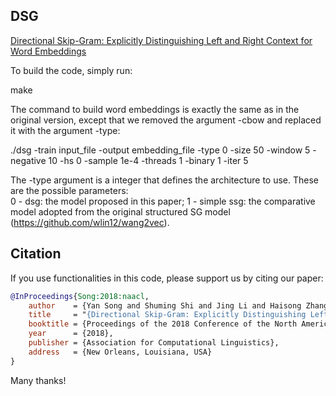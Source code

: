 ## DSG

[Directional Skip-Gram: Explicitly Distinguishing Left and Right Context for Word Embeddings](http://aclweb.org/anthology/N18-2028)

To build the code, simply run:

make

The command to build word embeddings is exactly the same as in the original version, except that we removed the argument -cbow and replaced it with the argument -type:

./dsg -train input_file -output embedding_file -type 0 -size 50 -window 5 -negative 10 -hs 0 -sample 1e-4 -threads 1 -binary 1 -iter 5

The -type argument is a integer that defines the architecture to use. These are the possible parameters:  
0 - dsg: the model proposed in this paper;
1 - simple ssg: the comparative model adopted from the original structured SG model (https://github.com/wlin12/wang2vec).


## Citation

If you use functionalities in this code, please support us by citing our paper:

```bibtex
@InProceedings{Song:2018:naacl,
	author    = {Yan Song and Shuming Shi and Jing Li and Haisong Zhang},
	title     = "{Directional Skip-Gram: Explicitly Distinguishing Left and Right Context for Word Embeddings}",
	booktitle = {Proceedings of the 2018 Conference of the North American Chapter of the Association for Computational Linguistics: Human Language Technologies},
	year      = {2018},
	publisher = {Association for Computational Linguistics},
	address   = {New Orleans, Louisiana, USA}
}
```

Many thanks!
